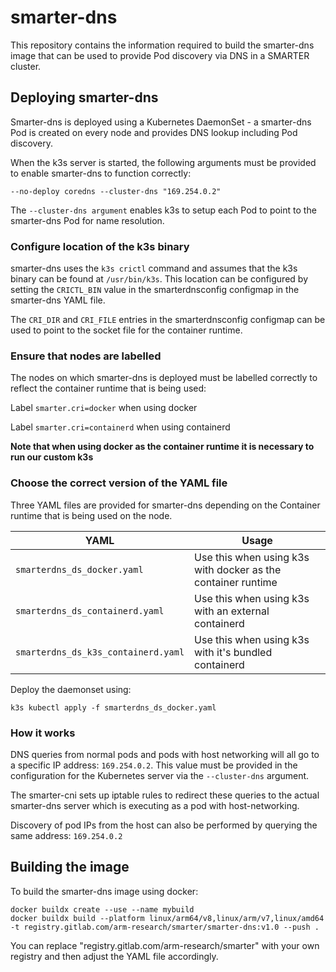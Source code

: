 # smarter-dns 

This repository contains the information required to build the smarter-dns image that can be used to provide Pod discovery via DNS in a SMARTER cluster.


## Deploying smarter-dns


Smarter-dns is deployed using a Kubernetes DaemonSet - a smarter-dns Pod is created on every node and provides DNS lookup including Pod discovery.

When the k3s server is started, the following arguments must be provided to enable smarter-dns to function correctly:

`--no-deploy coredns --cluster-dns "169.254.0.2"`

The `--cluster-dns argument` enables k3s to setup each Pod to point to the smarter-dns Pod for name resolution. 

### Configure location of the k3s binary

smarter-dns uses the `k3s crictl` command and assumes that the k3s binary can be found at `/usr/bin/k3s`. This location can be configured by setting the `CRICTL_BIN` value in the smarterdnsconfig configmap in the smarter-dns YAML file.

The `CRI_DIR` and `CRI_FILE` entries in the smarterdnsconfig configmap can be used to point to the socket file for the container runtime.


### Ensure that nodes are labelled

The nodes on which smarter-dns is deployed must be labelled correctly to reflect the container runtime that is being used:

Label `smarter.cri=docker` when using docker 

Label `smarter.cri=containerd` when using containerd

**Note that when using docker as the container runtime it is necessary to run our custom k3s**



### Choose the correct version of the YAML file

Three YAML files are provided for smarter-dns depending on the Container runtime that is being used on the node.

| YAML | Usage |
|------|--------|
|`smarterdns_ds_docker.yaml` | Use this when using k3s with docker as the container runtime |
|`smarterdns_ds_containerd.yaml` | Use this when using k3s with an external containerd |
|`smarterdns_ds_k3s_containerd.yaml` | Use this when using k3s with it's bundled containerd |



Deploy the daemonset using:

`k3s kubectl apply -f smarterdns_ds_docker.yaml`


### How it works

DNS queries from normal pods and pods with host networking will all go to a specific IP address: `169.254.0.2`. This value must be provided in the configuration for the Kubernetes server via the `--cluster-dns` argument.

The smarter-cni sets up iptable rules to redirect these queries to the actual smarter-dns server which is executing as a pod with host-networking.

Discovery of pod IPs from the host can also be performed by querying the same address: `169.254.0.2`

 






## Building the image

To build the smarter-dns image using docker:

    docker buildx create --use --name mybuild
    docker buildx build --platform linux/arm64/v8,linux/arm/v7,linux/amd64 -t registry.gitlab.com/arm-research/smarter/smarter-dns:v1.0 --push .


You can replace "registry.gitlab.com/arm-research/smarter" with your own registry and then adjust the YAML file accordingly.


